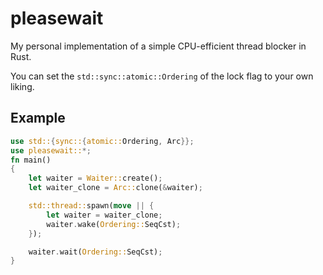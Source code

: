 # pleasewait
My personal implementation of a simple CPU-efficient thread blocker in Rust.

You can set the `std::sync::atomic::Ordering` of the lock flag to your own liking.

## Example
```rust
use std::{sync::{atomic::Ordering, Arc}};
use pleasewait::*;
fn main() 
{
    let waiter = Waiter::create();
    let waiter_clone = Arc::clone(&waiter);

    std::thread::spawn(move || {
        let waiter = waiter_clone;
        waiter.wake(Ordering::SeqCst);
    });

    waiter.wait(Ordering::SeqCst);
}
```

